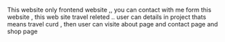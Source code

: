 This website only frontend website ,, you can contact with me form this website , 
this web site travel releted .. user can details in project thats means travel curd ,  then user can visite about page and contact page and shop page 
